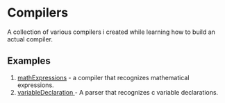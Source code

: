 # Compilers

A collection of various compilers i created while learning how to build an actual compiler.

## Examples
<ol>
<li><a href="MathExpressions"> mathExpressions</a> - a compiler that recognizes mathematical expressions.</li>
<li><a href="VariableDeclarations"> variableDeclaration </a> - A parser that recognizes c variable declarations.</li>
</ol>